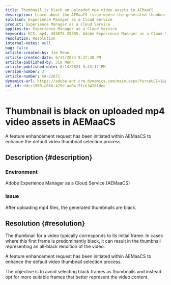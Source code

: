 ```yaml
---
title: Thumbnail is black on uploaded mp4 video assets in AEMaaCS
description: Learn about the AEMaaCS issue where the generated thumbnails are black after uploading mp4 files.
solution: Experience Manager as a Cloud Service
product: Experience Manager as a Cloud Service
applies-to: Experience Manager as a Cloud Service
keywords: KCS, mp4, ASSETS-25505, Adobe Experience Manager as a Cloud Service, AEMaaCS, FAQ, black font, thumbnail
resolution: Resolution
internal-notes: null
bug: false
article-created-by: Jim Menn
article-created-date: 6/14/2024 9:37:30 PM
article-published-by: Jim Menn
article-published-date: 6/14/2024 9:43:17 PM
version-number: 3
article-number: KA-22671
dynamics-url: https://adobe-ent.crm.dynamics.com/main.aspx?forceUCI=1&pagetype=entityrecord&etn=knowledgearticle&id=dfba894c-962a-ef11-840a-000d3a5a67ba
exl-id: ddcc1560-c066-425d-ae04-5fce34281dee
---
```

# Thumbnail is black on uploaded mp4 video assets in AEMaaCS


A feature enhancement request has been initiated<b> </b>within AEMaaCS to enhance the default video thumbnail selection process.

## Description {#description}


### Environment 

Adobe Experience Manager as a Cloud Service (AEMaaCS)

### Issue

After uploading mp4 files, the generated thumbnails are black.


## Resolution {#resolution}


The thumbnail for a video typically corresponds to its initial frame. In cases where this first frame is predominantly black, it can result in the thumbnail representing an all-black rendition of the video.

A feature enhancement request has been initiated<b> </b>within AEMaaCS to enhance the default video thumbnail selection process.

The objective is to avoid selecting black frames as thumbnails and instead opt for more suitable frames that better represent the video content.
